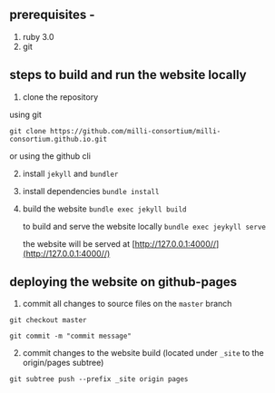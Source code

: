 ## prerequisites -

1. ruby 3.0
2. git

## steps to build and run the website locally

1. clone the repository 

using git

```git clone https://github.com/milli-consortium/milli-consortium.github.io.git```

or using the github cli

2. install ```jekyll``` and ```bundler```

3. install dependencies ```bundle install```

4. build the website ```bundle exec jekyll build```
   
   to build and serve the website locally ```bundle exec jeykyll serve```
   
   the website will be served at [http://127.0.0.1:4000//](http://127.0.0.1:4000//)

## deploying the website on github-pages

1. commit all changes to source files on the ```master``` branch

```git checkout master```

```git commit -m "commit message"```

2. commit changes to the website build (located under ```_site``` to the origin/pages subtree)

```git subtree push --prefix _site origin pages ```